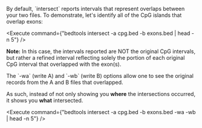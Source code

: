 <script>
import Execute from "../../Execute.svelte";
</script>

<p>
	By default, `intersect` reports intervals that represent overlaps between your two files. To demonstrate, let's identify all of the CpG islands that overlap exons:
</p>

<Execute command={"bedtools intersect -a cpg.bed -b exons.bed | head -n 5"} />

<p></p>

<div class="p-2">
	<div class="alert alert-info p-3">
		<strong>Note:</strong> In this case, the intervals reported are NOT the original CpG intervals, but rather a refined interval reflecting solely the portion of each original CpG interval that overlapped with the exon(s).
	</div>
</div>

<p>The `-wa` (write A) and `-wb` (write B) options allow one to see the original records from the A and B files that overlapped.</p>

<p>
	As such, instead of not only showing you <strong>where</strong> the intersections occurred, it shows you <strong>what</strong> intersected.
</p>

<Execute command={"bedtools intersect -a cpg.bed -b exons.bed -wa -wb | head -n 5"} />
